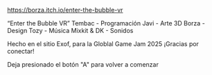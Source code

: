 https://borza.itch.io/enter-the-bubble-vr

“Enter the Bubble VR”
Tembac - Programación
Javi - Arte 3D
Borza - Design
Tozy - Música
Mixkit & DK - Sonidos

Hecho en el sitio Exof, para la Globlal Game Jam 2025
¡Gracias por conectar!

Deja presionado el botón
"A"
 para volver a comenzar
